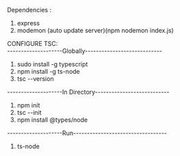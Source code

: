 Dependencies :
1. express
2. modemon (auto update server)(npm nodemon index.js) 

CONFIGURE TSC:  
--------------------Globally----------------------------
1. sudo install -g typescript
2. npm install -g ts-node
3. tsc --version

--------------------In Directory---------------------------
1. npm init
2. tsc --init
3. npm install @types/node

--------------------Run----------------------------------
1. ts-node <filename>